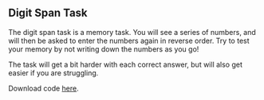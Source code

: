 
## Digit Span Task

The digit span task is a memory task. You will see a series of numbers, and will then be asked to enter the numbers again in reverse order. Try to test your memory by not writing down the numbers as you go!

The task will get a bit harder with each correct answer, but will also get easier if you are struggling.

Download code [here](https://github.com/jamie-moffatt/jspsych-tasks).

<html>
<head>
  <title>Digit Span</title>
  <script src = "https://ajax.googleapis.com/ajax/libs/jquery/1.11.1/jquery.min.js"></script>
  <script src = "assets/jsPsych-master-6.1/jspsych.js"></script>
  <script src = "assets/jsPsych-master-6.1/plugins/jspsych-instructions.js"></script>
  <script src = "assets/jsPsych-master-6.1/plugins/jspsych-html-keyboard-response.js"></script>
  <script src = "assets/jsPsych-master-6.1/plugins/jspsych-html-button-response.js"></script>
  <script src = "assets/jsPsych-master-6.1/plugins/jspsych-call-function.js"></script>
  <script src = "assets/jsPsych-master-6.1/plugins/jspsych-external-html.js"></script>
  <script src = "assets/jsPsych-master-6.1/plugins/edited/jspsych-multi-html-no-response.js"></script>
  <script src = "assets/jsPsych-master-6.1/plugins/edited/jspsych-html-button-multi-response.js"></script>
  <link href="assets/jsPsych-master-6.1/css/jspsych.css" rel="stylesheet" type="text/css">

  <script src = "assets/tasks/digit_span.js"></script>
</head>

<body>
<div id="jspsych-display">
</div>
</body>

<script>

/************* Timeline *************/
var timeline = [];
var browser_interactions = [];

//Define the experiment timeline
// Digit Span
timeline = timeline.concat(
  DS_timeline,
);

/************ Extra information for Data **************/

/* Unique ID for each participant */
// returns random number between 0 and 99999999
var unique_number = Math.floor(Math.random() * 100000000);

/* Time and Date */
// Returns the date and time task was started
var date_completed = new Date();
var dd = date_completed.getDate();
var mm = date_completed.getMonth()+1; //January is 0!
var yyyy = date_completed.getFullYear();
var hour = date_completed.getHours();
var min = date_completed.getMinutes();
var secs = date_completed.getSeconds();

if(dd<10) { dd='0'+dd }
if(mm<10) { mm='0'+mm }
if(hour<10) {hour = '0'+hour}
if(min<10) { min='0'+min}
if(secs<10) {secs='0'+secs}

date_completed = dd+'/'+mm+'/'+yyyy;
var time_completed = hour + ":" + min + ":" + secs;

// Adds this info to the data
jsPsych.data.addProperties({
  date_completed: date_completed,
  time_completed: time_completed,
  unique_ID: unique_number
});

// Interaction data
// Things like clicks away from the window etc.
// Can be useful to track attention to the task
var log_interactions = {
  type: "call-function",
  func: function() {
    var interaction_data = jsPsych.data.getInteractionData();
    jsPsych.data.addProperties({browser_interactions: interaction_data.json()})
  }
}
// Push these at the end of the experiment
timeline.push(log_interactions);
jsPsych.init({
  timeline: timeline,
  display_element: "jspsych-display"
})

</script>

</html>
